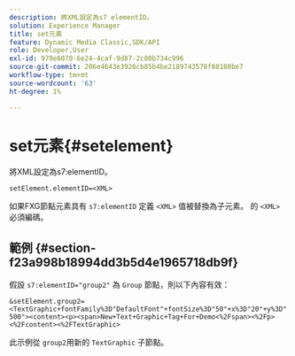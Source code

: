 ```yaml
---
description: 將XML設定為s7 elementID。
solution: Experience Manager
title: set元素
feature: Dynamic Media Classic,SDK/API
role: Developer,User
exl-id: 979e6070-6e24-4caf-9d87-2c80b734c996
source-git-commit: 206e4643e3926cb85b4be2189743578f88180be7
workflow-type: tm+mt
source-wordcount: '63'
ht-degree: 1%

---
```


# set元素{#setelement}

將XML設定為s7:elementID。

`setElement.elementID=<XML>`

如果FXG節點元素具有 `s7:elementID` 定義 `<XML>` 值被替換為子元素。 的 `<XML>` 必須編碼。

## 範例 {#section-f23a998b18994dd3b5d4e1965718db9f}

假設 `s7:elementID="group2"` 為 `Group` 節點，則以下內容有效：

`&setElement.group2=<TextGraphic+fontFamily%3D"DefaultFont"+fontSize%3D"50"+x%3D"20"+y%3D"500"><content><p><span>New+Text+Graphic+Tag+For+Demo<%2Fspan><%2Fp><%2Fcontent><%2FTextGraphic>`

此示例從 `group2`用新的 `TextGraphic` 子節點。
